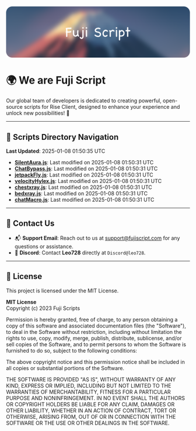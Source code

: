 ![Banner](.github/b.webp)

# 🌍 **We are Fuji Script**

Our global team of developers is dedicated to creating powerful, open-source scripts for Rise Client, designed to enhance your experience and unlock new possibilities! 🌟

---
<!-- SCRIPTS_NAVIGATION_START -->
## 📂 **Scripts Directory Navigation**

**Last Updated**: 2025-01-08 01:50:35 UTC

- **[SilentAura.js](scripts/SilentAura.js)**: Last modified on 2025-01-08 01:50:31 UTC
- **[ChatBypass.js](scripts/ChatBypass.js)**: Last modified on 2025-01-08 01:50:31 UTC
- **[jetpackFly.js](scripts/jetpackFly.js)**: Last modified on 2025-01-08 01:50:31 UTC
- **[velocityHylex.js](scripts/velocityHylex.js)**: Last modified on 2025-01-08 01:50:31 UTC
- **[chestxray.js](scripts/chestxray.js)**: Last modified on 2025-01-08 01:50:31 UTC
- **[bedxray.js](scripts/bedxray.js)**: Last modified on 2025-01-08 01:50:31 UTC
- **[chatMacro.js](scripts/chatMacro.js)**: Last modified on 2025-01-08 01:50:31 UTC

<!-- SCRIPTS_NAVIGATION_END -->

---

## 💬 **Contact Us**  
- 📬 **Support Email**: Reach out to us at [support@fujiscript.com](mailto:support@fujiscript.com) for any questions or assistance.  
- 💬 **Discord**: Contact **Leo728** directly at `Discord@leo728`.

---

## 📜 **License**

This project is licensed under the MIT License.  

**MIT License**  
Copyright (c) 2023 Fuji Scripts  

Permission is hereby granted, free of charge, to any person obtaining a copy of this software and associated documentation files (the "Software"), to deal in the Software without restriction, including without limitation the rights to use, copy, modify, merge, publish, distribute, sublicense, and/or sell copies of the Software, and to permit persons to whom the Software is furnished to do so, subject to the following conditions:  

The above copyright notice and this permission notice shall be included in all copies or substantial portions of the Software.  

THE SOFTWARE IS PROVIDED "AS IS", WITHOUT WARRANTY OF ANY KIND, EXPRESS OR IMPLIED, INCLUDING BUT NOT LIMITED TO THE WARRANTIES OF MERCHANTABILITY, FITNESS FOR A PARTICULAR PURPOSE AND NONINFRINGEMENT. IN NO EVENT SHALL THE AUTHORS OR COPYRIGHT HOLDERS BE LIABLE FOR ANY CLAIM, DAMAGES OR OTHER LIABILITY, WHETHER IN AN ACTION OF CONTRACT, TORT OR OTHERWISE, ARISING FROM, OUT OF OR IN CONNECTION WITH THE SOFTWARE OR THE USE OR OTHER DEALINGS IN THE SOFTWARE.  
